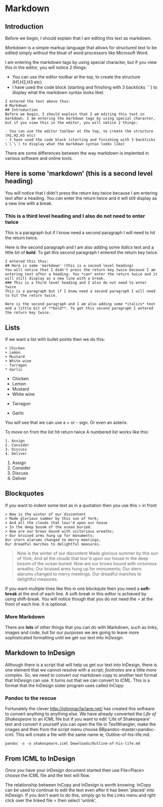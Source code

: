 # Markdown
## Introduction
Before we begin, I should explain that I am editing this text as markdown.

*Markdown* is a simple markup language that allows for structured text to be edited simply without the bloat of word processors like Microsoft Word.

I am entering the markdown tags by using special character, but if you view this in the editor, you will notice 2 things:

- You can use the editor toolbar at the top, to create the structure (H1,H2,H3 etc)
- I have used the code block (starting and finishing with 3 backticks \`\`\`) to display what the markdown syntax looks like)

```
I entered the text above thus:
# Markdown
## Introduction
Before we begin, I should explain that I am editing this text in markdown. I am entering the markdown tags by using special character, but if you view this in the editor, you will notice 2 things:

- You can use the editor toolbar at the top, to create the structure (H1,H2,H3 etc)
- I have used the code block (starting and finishing with 3 backticks \`\`\`) to display what the markdown syntax looks like)
```
There are some differences between the way markdown is implented in various software and online tools.
## Here is some 'markdown' (this is a second level heading)
You will notice that I didn't press the return key twice because I am entering text after a heading. You *can* enter the return twice and it will still display as a new line with a break.
### This is a third level heading and I also do not need to enter twice
This is a paragraph but if I know need a second paragraph I will need to hit the return twice.

Here is the second paragraph and I am also adding some *italics* text and a little bit of **bold**. To get this second paragraph I entered the return key twice.

```
I entered this thus:
## Here is some 'markdown' (this is a second level heading)
You will notice that I didn't press the return key twice because I am entering text after a heading. You *can* enter the return twice and it will still display as a new line with a break.
### This is a third level heading and I also do not need to enter twice
This is a paragraph but if I know need a second paragraph I will need to hit the return twice.

Here is the second paragraph and I am also adding some *italics* text and a little bit of **bold**. To get this second paragraph I entered the return key twice.
```
## Lists

If we want a list with bullet points then we do this:

```
+ Chicken
+ Lemon
+ Mustard
+ White wine
- Tarragon
* Garlic
```

+ Chicken
+ Lemon
+ Mustard
+ White wine
- Tarragon
* Garlic

You will see that we can use a + or - sign. Or even an asterix.

To move on from the list hit return twice
A numbered list works like this:

```
1. Assign
2. Consider
3. Discuss
4. Deliver

```

1. Assign
2. Consider
3. Discuss
4. Deliver

## Blockquotes

If you want to indent some text as in a quotation then you use this > in front

```
> Now is the winter of our discontent
> Made glorious summer by this sun of York;
> And all the clouds that lour'd upon our house
> In the deep bosom of the ocean buried.
> Now are our brows bound with victorious wreaths;
> Our bruised arms hung up for monuments;
Our stern alarums changed to merry meetings,
Our dreadful marches to delightful measures.
```

> Now is the winter of our discontent
> Made glorious summer by this sun of York;
> And all the clouds that lour'd upon our house
> In the deep bosom of the ocean buried.
> Now are our brows bound with victorious wreaths;
> Our bruised arms hung up for monuments;
Our stern alarums changed to merry meetings,
Our dreadful marches to delightful measures.

If you want multiple lines like this in one blockqute then you need a **soft-break** at the end of each line. A soft-break in this editor is achieved by using shift-break. You will notice though that you do not need the > at the front of each line. It is optional.

### More Markdown
There are **lots** of other things that you can do with Markdown, such as links, images and code, but for our purposes we are going to leave more sophisticated formatting until we get our text into _InDesign_.

## Markdown to InDesign
Although there is a script that will help us get our text into InDesign, there is one element that we cannot resolve with a script; *footnotes* are a little more complex. So, we need to convert our markdown copy to another text format that InDesign can use. It turns out that we can convert to _ICML_. This is a format that the InDesign sister program uses called *InCopy*.

### Pandoc to the rescue
Fortunately the clever http://johnmacfarlane.net/ has created this software to convert anything to anything else. We have already converted the _Life of Shakespeare_ to an ICML file but if you want to edit 'Life of Shakespeare' text and convert it yourself you can open the file in TextWrangler, make the cnages and then from the script menu choose BBpandoc-master>pandoc-icml. This will create a file with the same name ie; Outline-of-his-life.md.

`pandoc -s -o shakespeare.icml Downloads/Outline-of-his-life.md`

## From ICML to InDesign
Once you have your inDesign document started then use File>Place> choose the ICML file and the text will flow.

The relationship between InCopy and InDesign is worth knowing. InCopy can be used to continue to edit the text even after it has been 'placed' into InDesign. If you don't want to do this, simply go to the Links menu and rght click over the linked file > then select 'unlink'.
